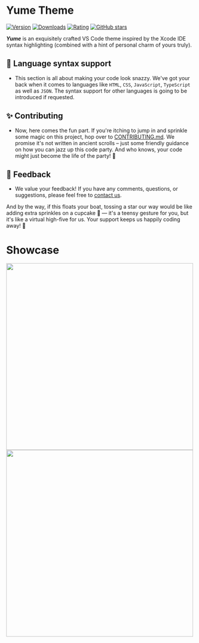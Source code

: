 # Yume Theme

[![Version](https://img.shields.io/visual-studio-marketplace/v/feelthatvib3.yume-theme?label=Visual%20Studio%20Marketplace&color=pink)](https://marketplace.visualstudio.com/items?itemName=feelthatvib3.yume-theme)
[![Downloads](https://img.shields.io/visual-studio-marketplace/d/feelthatvib3.yume-theme?color=pink)](https://marketplace.visualstudio.com/items?itemName=feelthatvib3.yume-theme)
[![Rating](https://img.shields.io/visual-studio-marketplace/r/feelthatvib3.yume-theme?color=pink)](https://marketplace.visualstudio.com/items?itemName=feelthatvib3.yume-theme)
[![GitHub stars](https://img.shields.io/github/stars/feelthatvib3/yume.svg?color=pink)](https://github.com/feelthatvib3/yume/stargazers)

**_Yume_** is an exquisitely crafted VS Code theme inspired by the Xcode IDE syntax highlighting (combined with a hint of personal charm of yours truly).

## 📖 Language syntax support

- This section is all about making your code look snazzy. We've got your back when it comes to languages like `HTML`, `CSS`, `JavaScript`, `TypeScript` as well as `JSON`. The syntax support for other languages is going to be introduced if requested.

## ✨ Contributing

- Now, here comes the fun part. If you're itching to jump in and sprinkle some magic on this project, hop over to [CONTRIBUTING.md](https://github.com/feelthatvib3/yume/CONTRIBUTING.md). We promise it's not written in ancient scrolls – just some friendly guidance on how you can jazz up this code party. And who knows, your code might just become the life of the party! 🎉

## 🙋 Feedback

- We value your feedback! If you have any comments, questions, or suggestions, please feel free to [contact us](https://discord.gg/invite/A8cCcJF8wA).

And by the way, if this floats your boat, tossing a star our way would be like adding extra sprinkles on a cupcake 🧁 — it's a teensy gesture for you, but it's like a virtual high-five for us. Your support keeps us happily coding away! 🌟

# Showcase

<img src="https://i.imgur.com/PIBxZ3T.png" width="500px" />
<img src="https://i.imgur.com/pfYSIFE.png" width="500px" />
